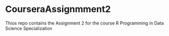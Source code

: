 # CourseraAssignmment2
Thios repo contains the Assignment 2 for the course R Programming in Data Science Specialization
